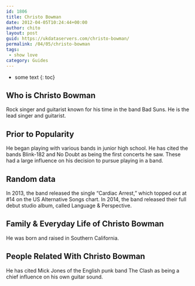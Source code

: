 ```yaml
---
id: 1806
title: Christo Bowman
date: 2012-04-05T10:24:44+00:00
author: chito
layout: post
guid: https://ukdataservers.com/christo-bowman/
permalink: /04/05/christo-bowman
tags:
 - show love
category: Guides
---
```


* some text
{: toc}


## Who is  Christo Bowman
                  
                  
                  
Rock singer and guitarist known for his time in the band Bad Suns. He is the lead singer and guitarist.
                  
                
                
                
## Prior to Popularity 
                  
                  
                  
He began playing with various bands in junior high school. He has cited the bands Blink-182 and No Doubt as being the first concerts he saw. These had a large influence on his decision to pursue playing in a band.
                  
                
                
                
## Random data 
                  
                  
                  
In 2013, the band released the single &#8220;Cardiac Arrest,&#8221; which topped out at #14 on the US Alternative Songs chart. In 2014, the band released their full debut studio album, called Language & Perspective.
                  
                
                
                
## Family & Everyday Life of Christo Bowman
                  
                  
                  
He was born and raised in Southern California.
                  
                
                
                
## People Related With  Christo Bowman
                  
                  
                  
He has cited Mick Jones of the English punk band The Clash as being a chief influence on his own guitar sound.
                  
                
              
            
          
          
          
    
    
  
